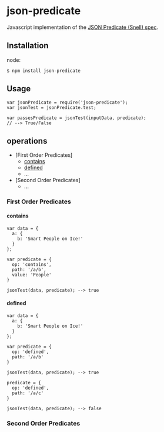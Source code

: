 # json-predicate
Javascript implementation of the [JSON Predicate (Snell) spec](http://tools.ietf.org/id/draft-snell-json-test-01.html).

## Installation

node:
```
$ npm install json-predicate
````

## Usage
```
var jsonPredicate = require('json-predicate');
var jsonTest = jsonPredicate.test;

var passesPredicate = jsonTest(inputData, predicate);
// --> True/False
```

## operations
* [First Order Predicates]
  * [contains](#contains)
  * [defined](#defined)
  * ...
* [Second Order Predicates]
  * ...

### First Order Predicates
#### contains
```
var data = {
  a: {
    b: 'Smart People on Ice!'
  }
};

var predicate = {
  op: 'contains',
  path: '/a/b',
  value: 'People'
}

jsonTest(data, predicate); --> true
```
#### defined
```
var data = {
  a: {
    b: 'Smart People on Ice!'
  }
};

var predicate = {
  op: 'defined',
  path: '/a/b'
}

jsonTest(data, predicate); --> true

predicate = {
  op: 'defined',
  path: '/a/c'
}

jsonTest(data, predicate); --> false
```

### Second Order Predicates
